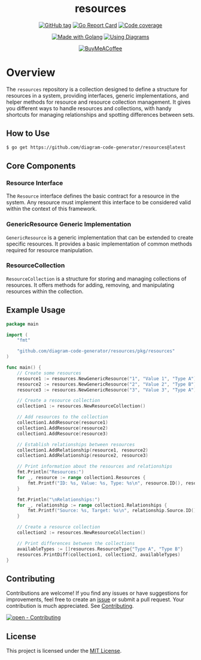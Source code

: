 <div align="center">

# resources

[![GitHub tag](https://img.shields.io/github/release/diagram-code-generator/resources?include_prereleases=&sort=semver&color=2ea44f&style=for-the-badge)](https://github.com/diagram-code-generator/resources/releases/)
[![Go Report Card](https://goreportcard.com/badge/github.com/diagram-code-generator/resources?style=for-the-badge)](https://goreportcard.com/report/github.com/diagram-code-generator/resources)
[![Code coverage](https://img.shields.io/badge/Coverage-98.1%25-2ea44f?style=for-the-badge)](#)

[![Made with Golang](https://img.shields.io/badge/Golang-1.21.6-blue?logo=go&logoColor=white&style=for-the-badge)](https://go.dev "Go to Golang homepage")
[![Using Diagrams](https://img.shields.io/badge/diagrams.net-orange?logo=&logoColor=white&style=for-the-badge)](https://app.diagrams.net/ "Go to Diagrams homepage")

[![BuyMeACoffee](https://img.shields.io/badge/Buy%20Me%20a%20Coffee-ffdd00?style=for-the-badge&logo=buy-me-a-coffee&logoColor=black)](https://www.buymeacoffee.com/joselitofilho)

</div>

# Overview

The `resources` repository is a collection designed to define a structure for resources in a system, providing 
interfaces, generic implementations, and helper methods for resource and resource collection management.
It gives you different ways to handle resources and collections, with handy shortcuts for managing relationships and 
spotting differences between sets.

## How to Use

```bash
$ go get https://github.com/diagram-code-generator/resources@latest
```

## Core Components

### Resource Interface
The `Resource` interface defines the basic contract for a resource in the system. Any resource must implement this 
interface to be considered valid within the context of this framework.

### GenericResource Generic Implementation
`GenericResource` is a generic implementation that can be extended to create specific resources. It provides a basic 
implementation of common methods required for resource manipulation.

### ResourceCollection
`ResourceCollection` is a structure for storing and managing collections of resources. It offers methods for adding, 
removing, and manipulating resources within the collection.

## Example Usage

```Go
package main

import (
	"fmt"

	"github.com/diagram-code-generator/resources/pkg/resources"
)

func main() {
	// Create some resources
	resource1 := resources.NewGenericResource("1", "Value 1", "Type A")
	resource2 := resources.NewGenericResource("2", "Value 2", "Type B")
	resource3 := resources.NewGenericResource("3", "Value 3", "Type A")

	// Create a resource collection
	collection1 := resources.NewResourceCollection()

	// Add resources to the collection
	collection1.AddResource(resource1)
	collection1.AddResource(resource2)
	collection1.AddResource(resource3)

	// Establish relationships between resources
	collection1.AddRelationship(resource1, resource2)
	collection1.AddRelationship(resource2, resource3)

	// Print information about the resources and relationships
	fmt.Println("Resources:")
	for _, resource := range collection1.Resources {
		fmt.Printf("ID: %s, Value: %s, Type: %s\n", resource.ID(), resource.Value(), resource.ResourceType())
	}

	fmt.Println("\nRelationships:")
	for _, relationship := range collection1.Relationships {
		fmt.Printf("Source: %s, Target: %s\n", relationship.Source.ID(), relationship.Target.ID())
	}

    // Create a resource collection
	collection2 := resources.NewResourceCollection()

    // Print differences between the collections
	availableTypes := []resources.ResourceType{"Type A", "Type B"}
	resources.PrintDiff(collection1, collection2, availableTypes)
}

```

## Contributing

Contributions are welcome! If you find any issues or have suggestions for improvements, feel free to create an 
[issue][issues] or submit a pull request. Your contribution is much appreciated. See [Contributing](CONTRIBUTING.md).

[![open - Contributing](https://img.shields.io/badge/open-contributing-blue?style=for-the-badge)](CONTRIBUTING.md "Go to contributing")

## License

This project is licensed under the [MIT License](LICENSE).

[issues]: https://github.com/diagram-code-generator/resources/issues